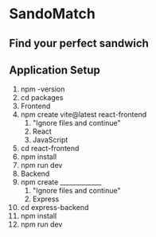 # SandoMatch

## Find your perfect sandwich

## Application Setup
<ol>
  <li> npm -version </li>
  <li> cd packages </li>
  <li> Frontend
    <li> npm create vite@latest react-frontend
      <ol>
        <li> "Ignore files and continue" </li>
        <li> React </li>
        <li> JavaScript </li>
      </ol>
    </li>
    <li> cd react-frontend </li>
    <li> npm install </li>
    <li> npm run dev </li>
  </li>
  
  <li> Backend
    <li> npm create _____________
      <ol>
        <li> "Ignore files and continue" </li>
        <li> Express </li>
      </ol>
    </li>
    <li> cd express-backend </li>
    <li> npm install </li>
    <li> npm run dev </li>
  </li>
  
</ol>

